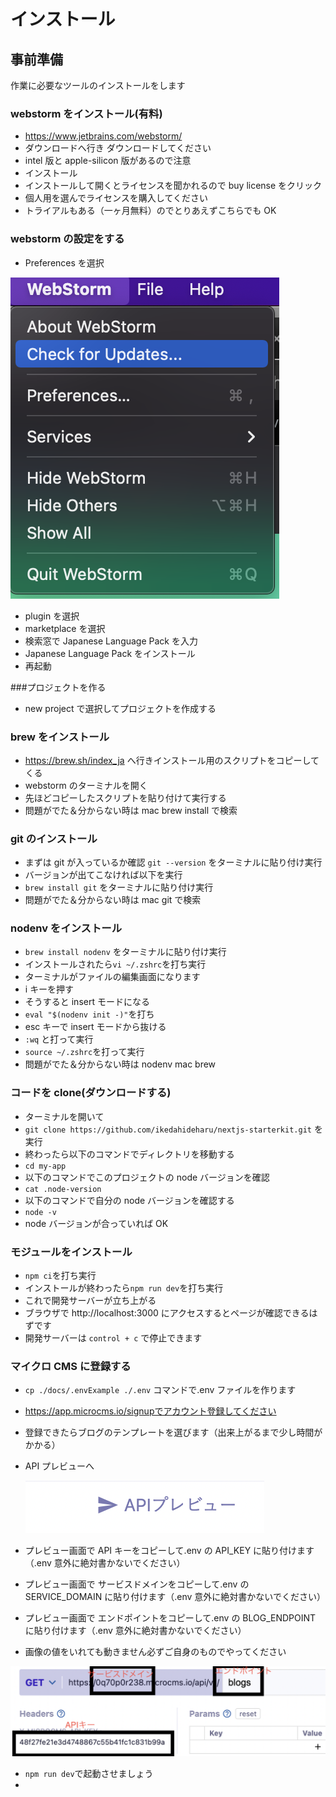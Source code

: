# インストール

## 事前準備

作業に必要なツールのインストールをします

### webstorm をインストール(有料)

- https://www.jetbrains.com/webstorm/
- ダウンロードへ行き ダウンロードしてください
- intel 版と apple-silicon 版があるので注意
- インストール
- インストールして開くとライセンスを聞かれるので buy license をクリック
- 個人用を選んでライセンスを購入してください
- トライアルもある（一ヶ月無料）のでとりあえずこちらでも OK

### webstorm の設定をする

- Preferences を選択

![設定](./images/setting1.png '画像タイトル')

- plugin を選択
- marketplace を選択
- 検索窓で Japanese Language Pack を入力
- Japanese Language Pack をインストール
- 再起動

###プロジェクトを作る

- new project で選択してプロジェクトを作成する

### brew をインストール

- https://brew.sh/index_ja へ行きインストール用のスクリプトをコピーしてくる
- webstorm のターミナルを開く
- 先ほどコピーしたスクリプトを貼り付けて実行する
- 問題がでた＆分からない時は mac brew install で検索

### git のインストール

- まずは git が入っているか確認 `git --version` をターミナルに貼り付け実行
- バージョンが出てこなければ以下を実行
- `brew install git` をターミナルに貼り付け実行
- 問題がでた＆分からない時は mac git で検索

### nodenv をインストール

- `brew install nodenv` をターミナルに貼り付け実行
- インストールされたら`vi ~/.zshrc`を打ち実行
- ターミナルがファイルの編集画面になります
- i キーを押す
- そうすると insert モードになる
- `eval "$(nodenv init -)"`を打ち
- esc キーで insert モードから抜ける
- `:wq` と打って実行
- `source ~/.zshrc`を打って実行
- 問題がでた＆分からない時は nodenv mac brew

### コードを clone(ダウンロードする)

- ターミナルを開いて
- `git clone https://github.com/ikedahideharu/nextjs-starterkit.git` を実行
- 終わったら以下のコマンドでディレクトリを移動する
- `cd my-app`
- 以下のコマンドでこのプロジェクトの node バージョンを確認
- `cat .node-version`
- 以下のコマンドで自分の node バージョンを確認する
- `node -v`
- node バージョンが合っていれば OK

### モジュールをインストール

- `npm ci`を打ち実行
- インストールが終わったら`npm run dev`を打ち実行
- これで開発サーバーが立ち上がる
- ブラウザで http://localhost:3000 にアクセスするとページが確認できるはずです
- 開発サーバーは `control + c` で停止できます

### マイクロ CMS に登録する

- `cp ./docs/.envExample ./.env` コマンドで.env ファイルを作ります
- https://app.microcms.io/signupでアカウント登録してください
- 登録できたらブログのテンプレートを選びます（出来上がるまで少し時間がかかる）
- API プレビューへ

  ![設定](./images/setting2.png '画像タイトル')

- プレビュー画面で API キーをコピーして.env の API_KEY に貼り付けます（.env 意外に絶対書かないでください）
- プレビュー画面で サービスドメインをコピーして.env の SERVICE_DOMAIN に貼り付けます（.env 意外に絶対書かないでください）
- プレビュー画面で エンドポイントをコピーして.env の BLOG_ENDPOINT に貼り付けます（.env 意外に絶対書かないでください）
- 画像の値をいれても動きません必ずご自身のものでやってください

![設定](./images/setting3.png '画像タイトル')

- `npm run dev`で起動させましょう
- 
